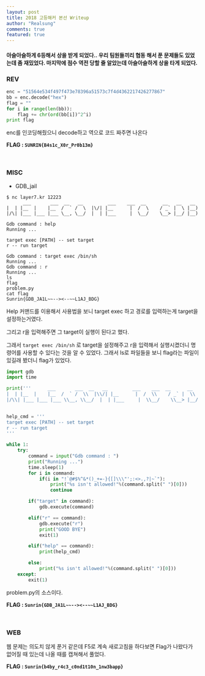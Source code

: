 ```yaml
---
layout: post
title: 2018 고등해커 본선 Writeup
author: "Realsung"
comments: true
featured: true
---
```




#### 아슬아슬하게 6등해서 상을 받게 되었다.. 우리 팀원들끼리 협동 해서 푼 문제들도 있었는데 좀 재밌었다. 마지막에 점수 역전 당할 줄 알았는데 아슬아슬하게 상을 타게 되었다.

### REV

```python
enc = "51564e534f497f473e78396a51573c7f4d4362217426277867"
bb = enc.decode("hex")
flag = ""
for i in range(len(bb)):
	flag += chr(ord(bb[i])^2^i)
print flag
```

enc를 인코딩해줬으니 decode하고 역으로 코드 짜주면 나온다

**FLAG : `SUNRIN{B4s1c_X0r_Pr0b13m}`**

<br />

### MISC

* GDB_jail

```
$ nc layer7.kr 12223 
      ___       ___  __   __         ___    ___  __      __   __   __
|  | |__  |    |__  /  ` /  \  |\/| |__      |  /  \    / _` |  \ |__)
|/\| |___ |___ |___ \__, \__/  |  | |___     |  \__/    \__> |__/ |__)

Gdb command : help
Running ...

target exec [PATH] -- set target
r -- run target

Gdb command : target exec /bin/sh
Running ...
Gdb command : r
Running ...
ls
flag
problem.py
cat flag
Sunrin{GDB_JA1L~~--><--~~L1AJ_BDG}
```

Help 커맨드를 이용해서 사용법을 보니 target exec 하고 경로를 입력하는게 target을 설정하는거였다.

그리고 r을 입력해주면 그 target이 실행이 된다고 했다.

그래서 `target exec /bin/sh` 로 target을 설정해주고 r을 입력해서 실행시켰더니 명령어를 사용할 수 있다는 것을 알 수 있었다. 그래서 ls로 파일들을 보니 flag라는 파일이 있길래 봤더니 flag가 있었다.

```python
import gdb
import time

print('''      ___       ___  __   __         ___    ___  __      __   __   __
|  | |__  |    |__  /  ` /  \\  |\\/| |__      |  /  \\    / _` |  \\ |__)
|/\\| |___ |___ |___ \\__, \\__/  |  | |___     |  \\__/    \\__> |__/ |__)
                                                                      ''')

help_cmd = '''
target exec [PATH] -- set target
r -- run target
'''

while 1:
	try:
		command = input("Gdb command : ")
		print("Running ...")
		time.sleep(1)
		for i in command:
			if(i in "!`@#$%^&*()_+=-}{[]\\\"';:<>.,?|~`"):
				print("%s isn't allowed!"%(command.split(" ")[0]))
				continue

		if("target" in command):
			gdb.execute(command)

		elif("r" == command):
			gdb.execute("r")
			print("GOOD BYE")
			exit(1)

		elif("help" == command):
			print(help_cmd)

		else:
			print("%s isn't allowed!"%(command.split(" ")[0]))
	except:
		exit(1)
```

problem.py의 소스이다.

**FLAG : `Sunrin{GDB_JA1L~~--><--~~L1AJ_BDG}`**

<br />

### WEB

웹 문제는 의도치 않게 푼거 같은데 F5로 계속 새로고침을 하다보면 Flag가 나왔다가 없어질 때 있는데 나올 때를 캡쳐해서 풀었다.

**FLAG : `Sunrin{b4by_r4c3_c0nd1t10n_1nw3bapp}`**